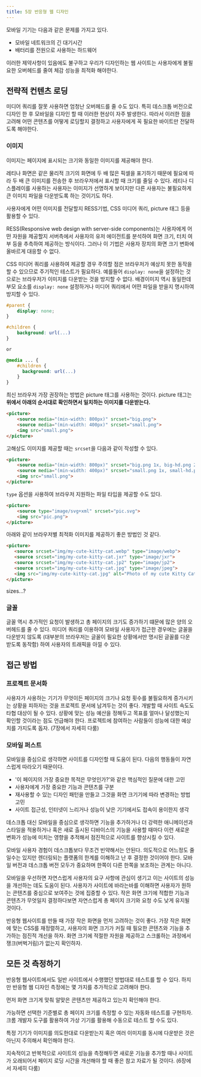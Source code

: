 ```yaml
---
title: 5장 반응형 웹 디자인
---
```


모바일 기기는 다음과 같은 문제를 가지고 있다.

- 모바일 네트워크의 긴 대기시간
- 배터리를 전원으로 사용하는 하드웨어

이러한 제약사항이 있음에도 불구하고 우리가 디자인하는 웹 사이트는 사용자에게 불필요한 오버헤드를 줄여 체감 성능을 최적화 해야한다.

## 전략적 컨텐츠 로딩

미디어 쿼리를 잘못 사용하면 엄청난 오버헤드를 줄 수도 있다. 특히 데스크톱 버전으로 디자인 한 후 모바일을 디자인 할 때 이러한 현상이 자주 발생한다. 따라서 이러한 점을 고려해 어떤 콘텐츠를 어떻게 로딩할지 결정하고 사용자에게 꼭 필요한 바이트만 전달하도록 해야한다.

### 이미지

이미지는 페이지에 표시되는 크기와 동일한 이미지를 제공해야 한다.

레티나 화면은 같은 물리적 크기의 화면에 두 배 많은 픽셀을 표기하기 때문에 필요에 따라 두 배 큰 이미지를 전송한 후 브라우저에서 표시할 때 크기를 줄일 수 있다. 레티나 디스플레이를 사용하는 사용자는 이미지가 선명하게 보이지만 다른 사용자는 불필요하게 큰 이미지 파일을 다운받도록 하는 것이기도 하다.

사용자에게 어떤 이미지를 전달할지 RESS기법, CSS 미디어 쿼리, picture 태그 등을 활용할 수 있다.

RESS(Responsive web design with server-side components)는 사용자에게 어떤 자원을 제공할지 서버측에서 사용자의 유저 에이전트를 분석하여 화면 크기, 터치 여부 등을 추측하여 제공하는 방식이다. 그러나 이 기법은 사용자 장치의 화면 크기 변화에 올바르게 대응할 수 없다.

CSS 미디어 쿼리를 사용하여 제공할 경우 주의할 점은 브라우저가 예상치 못한 동작을 할 수 있으므로 주기적인 테스트가 필요하다. 예를들어 `display: none`을 설정하는 것으로는 브라우저가 이미지를 다운받는 것을 방지할 수 없다. 배경이미지 역시 동일한데 부모 요소를 `display: none` 설정하거나 미디어 쿼리에서 어떤 파일을 받을지 명시하여 방지할 수 있다.

```css
#parent {
    display: none;
}

#children {
    background: url(...)
}

or

@media ... {
    #children {
      background: url(...)
    }
}
```

최신 브라우저 가장 권장하는 방법은 picture 태그를 사용하는 것이다. picture 태그는 **위에서 아래의 순서대로 확인하면서 일치하는 이미지를 다운받는다.**

```html
<picture>
    <source media="(min-width: 800px)" srcset="big.png">
    <source media="(min-width: 400px)" srcset="small.png">
    <img src="small.png">
</picture>
```

고해상도 이미지를 제공할 때는 `srcset`을 다음과 같이 작성할 수 있다.

```html
<picture>
    <source media="(min-width: 800px)" srcset="big.png 1x, big-hd.png 2x">
    <source media="(min-width: 400px)" srcset="small.png 1x, small-hd.png 2x">
    <img src="small.png">
</picture>
```

`type` 옵션을 사용하여 브라우저 지원하는 파일 타입을 제공할 수도 있다.

```html
<picture>
    <source type="image/svg+xml" srcset="pic.svg">
    <img src="pic.png">
</picture>
```

아래와 같이 브라우저별 최적화 이미지를 제공하기 좋은 방법인 것 같다.

```html
<picture>
   <source srcset="img/my-cute-kitty-cat.webp" type="image/webp">
   <source srcset="img/my-cute-kitty-cat.jxr" type="image/jxr">
   <source srcset="img/my-cute-kitty-cat.jp2" type="image/jp2">
   <source srcset="img/my-cute-kitty-cat.jpg" type="image/jpeg">
   <img src="img/my-cute-kitty-cat.jpg" alt="Photo of my cute Kitty Cat" /> 
</picture>
```

sizes...?

### 글꼴

글꼴 역시 추가적인 요청이 발생하고 총 페이지의 크기도 증가하기 떄문에 많은 양의 오버헤드를 줄 수 있다. 미디어 쿼리를 이용하여 모바일 사용자가 접근한 경우에는 글꼴을 다운받지 않도록 (대부분의 브라우저는 글꼴이 필요한 상황에서만 명시된 글꼴를 다운받도록 동작함) 하여 사용자의 트래픽을 아낄 수 있다.

## 접근 방법

### 프로젝트 문서화

사용자가 사용하는 기기가 무엇이든 페이지의 크기나 요청 횟수를 불필요하게 증가시키는 상황을 피하자는 것을 프로젝트 문서에 남겨두는 것이 좋다. 개발할 때 사이트 속도도 타협 대상이 될 수 있다. 상황에 맞는 성능 예산을 정해두고 목표를 얼마나 달성했는지 확인할 것이라는 점도 언급해야 한다. 프로젝트에 참여하는 사람들이 성능에 대한 예상치를 가지도록 돕자. (7장에서 자세히 다룸)

### 모바일 퍼스트

모바일을 중심으로 생각하면 사이트를 디자인할 때 도움이 된다. 다음의 행동들이 자연스럽게 따라오기 때문이다.

- '이 페이지의 가장 중요한 목적은 무엇인가?'와 같은 핵심적인 질문에 대한 고민
- 사용자에게 가장 중요한 기능과 콘텐츠를 구분
- 재사용할 수 있는 디자인 패턴을 만들고 그것을 화면 크기기에 따라 변경하는 방법 고민
- 사이트 접근성, 인터넷이 느리거나 성능이 낮은 기기에서도 접속이 용이한지 생각

데스크톱 대신 모바일을 중심으로 생각하면 기능을 추가하거나 더 강력한 애니메이션과 스타일을 적용하거나 혹은 새로 출시된 디바이스의 기능을 사용할 때마다 이런 새로운 변화가 성능에 미치는 영향을 추적해서 점진적으로 사이트를 향상시킬 수 있다.

모바일 사용자 경험이 데스크톱보다 무조건 빈약해서는 안된다. 의도적으로 어느정도 줄일수는 있지만 렌더링되는 플랫폼의 한계를 이해하고 난 후 결정한 것이어야 한다. 모바일 버전과 데스크톱 버전 모두가 중요하며 한쪽이 다른 한쪽을 보조하는 관계는 아니다.

모바일을 우선하면 자연스럽게 사용자의 요구 사항에 관심이 생기고 이는 사이트의 성능을 개선하는 데도 도움이 된다. 사용자가 사이트에 바라는바를 이해하면 사용자가 원하는 콘텐츠를 중심으로 보여주는 것에 집중할 수 있다. 작은 화면 크기에 적합한 기능과 콘텐츠가 무엇일지 결정하다보면 자연스럽게 총 페이지 크기와 요청 수도 낮게 유지될 것이다.

반응형 웹사이트를 만들 때 가장 작은 화면을 먼저 고려하는 것이 좋다. 가장 작은 화면에 맞는 CSS를 재정렬하고, 사용자의 화면 크기가 커질 때 필요한 콘텐츠와 기능을 추가하는 점진적 개선을 하자. 화면 크기에 적절한 자원을 제공하고 스크롤하는 과정에서 쟁크(버벅거림)가 없는지 확인하자.

## 모든 것 측정하기

반응형 웹사이트에서도 일반 사이트에서 수행했던 방법대로 테스트를 할 수 있다. 하지만 반응형 웹 디자인 측정에는 몇 가지를 추가적으로 고려해야 한다.

먼저 화면 크기게 맞춰 알맞은 콘텐츠만 제공하고 있는지 확인해야 한다.

가능하면 선택한 기준별로 총 페이지 크기를 측정할 수 있는 자동화 테스트를 구현하자. 크롬 개발자 도구를 활용하여 가상 기기를 활용해 수동으로 테스트 할 수도 있다.

특정 기기가 이미지를 의도한대로 다운받는지 혹은 여러 이미지를 동시에 다운받은 것은 아닌지 주의해서 확인해야 한다.

지속적이고 반복적으로 사이트의 성능을 측정해두면 새로운 기능을 추가할 때나 사이트가 오래되어서 페이지 로딩 시간을 개선해야 할 때 좋은 참고 자료가 될 것이다. (6장에서 자세히 다룸)
